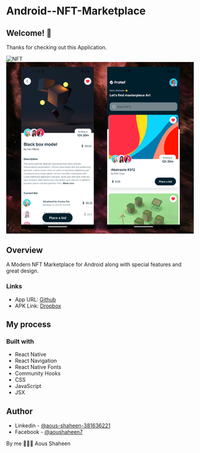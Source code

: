 # Android--NFT-Marketplace

## Welcome! 👋

Thanks for checking out this Application.

![NFT](./showcase/view01.gif)
![NFT](./showcase/view02.png)

## Overview
A Modern NFT Marketplace for Android along with special features and great design.

### Links

- App URL: [Github](https://github.com/shaheen7a/Android--NFT-Marketplace.git)
- APK Link: [Dropbox](https://www.dropbox.com/s/a59n46yc07cumn3/nft-Market.apk?dl=0)

## My process

### Built with

- React Native
- React Navigation
- React Native Fonts
- Community Hooks
- CSS
- JavaScript
- JSX

## Author

- Linkedin - [@aous-shaheen-381636221](https://www.linkedin.com/in/shaheen2001/)
- Facebook - [@aoushaheen7](https://www.facebook.com/shaheen72001/)

By me 🚀🚀🚀
Aous Shaheen
